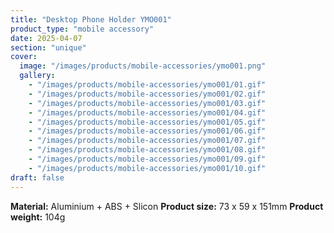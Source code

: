 ```yaml
---
title: "Desktop Phone Holder YMO001"
product_type: "mobile accessory"
date: 2025-04-07
section: "unique"
cover:
  image: "/images/products/mobile-accessories/ymo001.png"
  gallery:
    - "/images/products/mobile-accessories/ymo001/01.gif"
    - "/images/products/mobile-accessories/ymo001/02.gif"
    - "/images/products/mobile-accessories/ymo001/03.gif"
    - "/images/products/mobile-accessories/ymo001/04.gif"
    - "/images/products/mobile-accessories/ymo001/05.gif"
    - "/images/products/mobile-accessories/ymo001/06.gif"
    - "/images/products/mobile-accessories/ymo001/07.gif"
    - "/images/products/mobile-accessories/ymo001/08.gif"
    - "/images/products/mobile-accessories/ymo001/09.gif"
    - "/images/products/mobile-accessories/ymo001/10.gif"
draft: false
---
```

**Material:** Aluminium + ABS + Slicon
**Product size:** 73 x 59 x 151mm
**Product weight:** 104g
